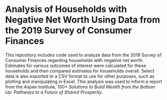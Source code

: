 # Analysis of Households with Negative Net Worth Using Data from the 2019 Survey of Consumer Finances

This repository includes code used to analyze data from the 2019 Survey of Consumer Finances regarding households with negative net worth. Estimates for various outcomes of interest were calculated for these households and then compared estimates for households overall. Select data is also exported to a CSV format to use for other purposes, such as plotting and manipulating in Excel.  This analysis was used to inform a report from the Aspen Institute, _100+ Solutions to Build Wealth from the Bottom Up: Pathways to a Future of Shared Prosperity_.
